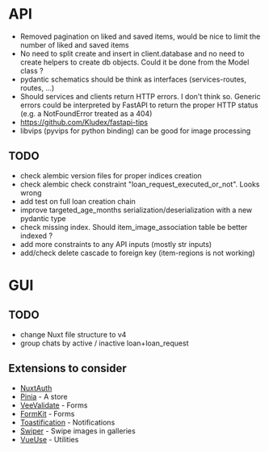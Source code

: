 # API
- Removed pagination on liked and saved items, would be nice to limit the number of liked and saved items
- No need to split create and insert in client.database and no need to create helpers to create db objects. Could it be done from the Model class ?
- pydantic schematics should be think as interfaces (services-routes, routes, ...)
- Should services and clients return HTTP errors. I don't think so. Generic errors could be interpreted by FastAPI to return the proper HTTP status (e.g. a NotFoundError treated as a 404)
- https://github.com/Kludex/fastapi-tips
- libvips (pyvips for python binding) can be good for image processing

## TODO
- check alembic version files for proper indices creation
- check alembic check constraint "loan_request_executed_or_not". Looks wrong
- add test on full loan creation chain
- improve targeted_age_months serialization/deserialization with a new pydantic type
- check missing index. Should item_image_association table be better indexed ?
- add more constraints to any API inputs (mostly str inputs)
- add/check delete cascade to foreign key (item-regions is not working)

# GUI

## TODO
- change Nuxt file structure to v4
- group chats by active / inactive loan+loan_request

## Extensions to consider
- [NuxtAuth](https://github.com/sidebase/nuxt-auth)
- [Pinia](https://pinia.vuejs.org/introduction.html) - A store
- [VeeValidate](https://vee-validate.logaretm.com/v4/) - Forms
- [FormKit](https://formkit.com/) - Forms
- [Toastification](https://vue-toastification.maronato.dev/) - Notifications
- [Swiper](https://swiperjs.com/element) - Swipe images in galleries
- [VueUse](https://vueuse.org/) - Utilities
